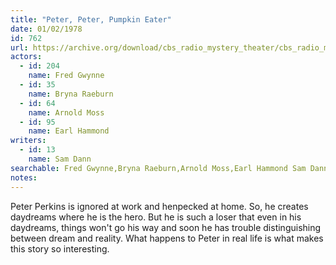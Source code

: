 ```yaml
---
title: "Peter, Peter, Pumpkin Eater"
date: 01/02/1978
id: 762
url: https://archive.org/download/cbs_radio_mystery_theater/cbs_radio_mystery_theater-0751-0800.zip/cbs_radio_mystery_theater-0751-0800%2Fcbsrmt_0762_peter_peter_pumpkin_eater.mp3
actors:  
  - id: 204
    name: Fred Gwynne  
  - id: 35
    name: Bryna Raeburn  
  - id: 64
    name: Arnold Moss  
  - id: 95
    name: Earl Hammond
writers:  
  - id: 13
    name: Sam Dann
searchable: Fred Gwynne,Bryna Raeburn,Arnold Moss,Earl Hammond Sam Dann
notes:  
---
```

Peter Perkins is ignored at work and henpecked at home. So, he creates daydreams where he is the hero. But he is such a loser that even in his daydreams, things won't go his way and soon he has trouble distinguishing between dream and reality. What happens to Peter in real life is what makes this story so interesting.